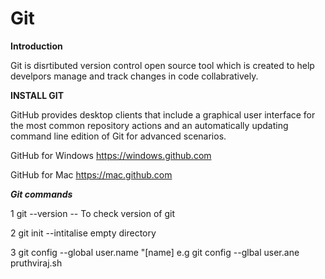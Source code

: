 # Git
**Introduction**

Git is disrtibuted version control open source tool which is created to help develpors manage and track changes in code collabratively.

**INSTALL GIT**

GitHub provides desktop clients that include a graphical user
interface for the most common repository actions and an automatically updating command line edition of Git for advanced scenarios.

GitHub for Windows
https://windows.github.com

GitHub for Mac
https://mac.github.com

***Git commands***

1 git --version -- To check version of git

2 git init --intitalise empty directory

3 git config --global user.name "[name] 
  e.g git config --glbal user.ane pruthviraj.sh

 

